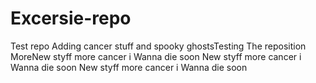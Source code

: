 # Excersie-repo
Test repo 
Adding cancer stuff and spooky ghostsTesting The reposition
MoreNew styff 
more cancer 
i Wanna die soon 
New styff 
more cancer 
i Wanna die soon 
New styff 
more cancer 
i Wanna die soon 
